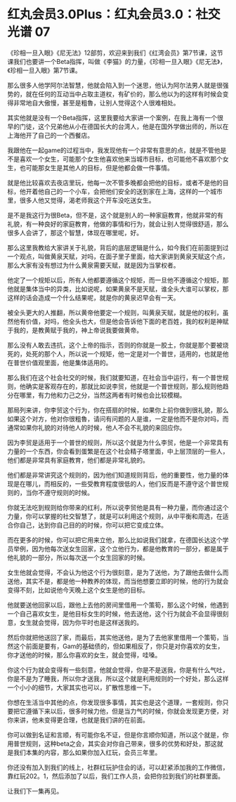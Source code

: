 # 红丸会员3.0Plus：红丸会员3.0：社交光谱 07

《珍相一旦入眼》《尼无法》12部剪，欢迎来到我们《红湾会员》第7节课，这节课我们也要讲一个Beta指挥，叫做《李猫》的力量，《珍相一旦入眼》《尼无法》，《珍相一旦入眼》第7节课。

那么很多人他学阿尔法智慧，他就会陷入到一个迷思，他认为阿尔法男人就是很强势的，就在任何的互动当中占取主道权，有矿价的，那么他以为的这样有时候会变得非常地自大傲慢，甚至是粗魯，让别人觉得这个人很难相处。

其实他就是没有一个Beta指挥，这里我要给大家讲一个案例，在我上海有一个很早的门徒，这个兄弟他从小在德国长大的台湾人，他是在国外学做出师的，所以在上海他开了自己的一个西餐店。

我跟他在一起game的过程当中，我发现他有一个非常有意思的点，就是不管他是不是喜欢一个女生，可能那个女生他喜欢他来当城市目标，也可能他不喜欢那个女生，也可能那女生是其他人的目标，但是他都会做一件事情。

就是他比较喜欢去夜店里玩，他每一次不管多晚都会把他的目标，或者不是他的目标，他开着他自己的一个小车，会把他们安全的送到家在上海，这样的一个城市里，很多人他又觉得，渴老师我这个开车没吃送女生。

是不是我这行为很Beta，但不是，这个就是别人的一种家庭教育，他就非常的有礼貌，有一种良好的家庭教育，他做的事情和行为，就会让别人觉得很舒适，那么很多人会讲了，那这个智慧，体现在哪里呢，好。

那么这里我教给大家讲关于礼貌，背后的底层逻辑是什么，如今我们在前面提到过一个观点，叫做黄泉天赋，对吗，在面子里子里面，给大家讲到黄泉天赋这个点，那么大家有没有想过为什么黄泉需要天赋，就是因为当掌权者。

他定了一个规矩以后，所有人他都要遵循这个规矩，而一旦他不遵循这个规矩，那他就是集体当中的异类，比如说呢，如果黄泉不是天赋，谁全头大谁可以掌权，那这样的话会造成一个什么结果呢，就是你的黄泉迟早会有一天。

被全头更大的人推翻，所以黄帝他要定一个规则，叫黄泉天赋，就是他的权利，虽然他有价值，对吗，他全头也大，但是他会告诉他下面的老百姓，我的权利是神赋于我的，是教黄赋于我的，神上帝说我要做黄帝。

那么没有人敢去违抗，这个上帝的指示，否则的你就是一胶土，你就是那个要被烧死的，处死的那个人，所以说一个规矩，他一定是对一个普世，适用的，也就是他在普世价值观里面，他是集体适用的。

那么我们在这个社会社交的时候，我们就要知道，在社会当中运行，有一个普世规则，他确实是客观存在的，那就比如说李贸，他就是一个普世规则，那么规则他趋分在哪里，有力他和力己之分，当然这两者有时候也会比较模糊。

那局列来讲，你李贸这个行为，你在搭扇的时候，如果你上前你做到很礼貌，那么如果这个对方，他对你很粗魯，请问有问题的人是谁，一定是他而不是你对吗，而通常如果你礼貌的对待他人的时候，他人不会不礼貌的来回应你。

因为李贸是适用于一个普世的规则，所以这个就是为什么李贸，他是一个非常具有力量的一个东西，你会看到蛋繁是在这个社会精子塔里面，中上层顶层的一些人，他们都是非常具有家庭教育，他们都是非常礼貌的。

他们都是非常讲究这个规则的，因为他们知道规则背后，他的重要性，他力量的体现是在哪儿，而相反的，一些受教育程度很低的人，他们反而是不遵守这个普世规则的，当你不遵守规则的时候。

你就无法吃到规则给你带来的红利，所以说李贸他是具有一种力量，而你通过这个力量，你可以掌握的社交智慧了，就是可以利用这个规则，从中平衡和周选，在适合你自己，达到你自己目的的时候，你可以把它变成立体。

而在更多的时候，你可以把它用来立他，那么比如说我们就拿，在德国长达这个学员举例，因为他每次送女生回家，这个立他行为，都是他教育的一部分，都是属于他礼貌的一部分，所以每次送一个女生回家的时候。

女生他就会觉得，不会认为他这个行为很刻意，是为了送他，为了跟他去做什么而送他，其实不是，都是他一种教养的体现，而当他想要立即的时候，他的行为就会变得不刻，比如说他今天晚上这个女生是他的目标。

他就要送他回家以后，跟他上去他的房间里借用一个策筍，那么这个时候，他遇到一个自己喜欢女生，是他目标女生的时候，他去送他，这个行为就会不会显得很刻意，女生就会觉得，因为你平时也是这样送我的。

然后你就把他送回了家，而最后，其实他送他，是为了去他家里借用一个策筍，当然这个前面是要有，Gam的基础债的，但如果相反了，你只是对你喜欢的女生，你才送他的时候，那么你喜欢的女生，就会觉得，哇嗓。

你这个行为就会变得有一些刻意，他就会觉得，你是不是送我，你是有什么气吐，你是不是为了睡我，所以你才送我，所以这个就是利用规则的一个好处，那么这样一个小小的细节，大家其实也可以，扩散性思维一下。

你想在生活当中其他的点，你发现很多事情，其实也是这个道理，一套规则，你只要把它遵循下来以后，很多时候力他，但是当力气的时候，你就会发现更方便，对你来讲，他未变得更合理，也就是我们讲的在前面。

你可以做到名证和言顺，有可能你名不证，但是你言顺你知道，所以这个就是，你用普世规则，这种beta之会，其实会对你自己带来，很多的优势和好处，那这就是我们本集的内容，那么如果你加入红玩，会员三年里。

你还没有加入到我们的线上，社群红玩护住会的话，可以赶紧添加我的工作微信，靠红玩202。1，然后添加了以后，我们工作人员，会把你拉到我们的社群里面。

让我们下一集再见。